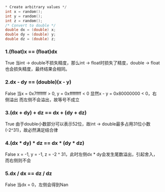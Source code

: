 ```c
* Create arbitrary values */
int x = random();
int y = random();
int z = random();
/* Convert to double */
double dx = (double) x;
double dy = (double) y;
double dz = (double) z;
```

### 1.(float)x == (float)dx
True
当int -> double不损失精度，那么int -> float时损失了精度，double -> float也会损失精度，最终结果会相同。

### 2.dx - dy == (double)(x - y)
False
当x = 0x7fffffff > 0, y = 0xffffffff < 0
显然x - y = 0x80000000 < 0，右侧溢出
而左侧不会溢出，故等号不成立

### 3.(dx + dy) + dz == dx + (dy + dz)
True
由于double小数部分可以表示52位，故int -> double最多占用31位小数(-2^31)，故必然满足结合律

### 4.(dx * dy) * dz == dx * (dy * dz)
False
x = -1, y = -1, z = -2 ^ 31，此时左侧dx * dy会发生尾数溢出，引起舍入，而右侧则不会

### 5.dx / dx == dz / dz
False
当dx = 0，左侧会得到Nan